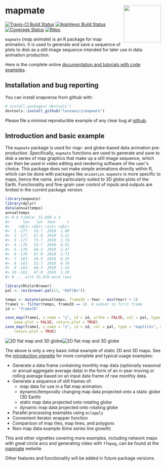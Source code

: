 
<!-- README.md is generated from README.Rmd. Please edit that file -->
mapmate <a hef="https://github.com/leonawicz/mapmate/blob/master/data-raw/mapmate.png?raw=true" _target="blank"><img src="https://github.com/leonawicz/mapmate/blob/master/inst/mapmate.png?raw=true" style="margin-bottom:5px;" width="120" align="right"></a>
===============================================================================================================================================================================================================================================================

[![Travis-CI Build Status](https://travis-ci.org/leonawicz/mapmate.svg?branch=master)](https://travis-ci.org/leonawicz/mapmate) [![AppVeyor Build Status](https://ci.appveyor.com/api/projects/status/github/leonawicz/mapmate?branch=master&svg=true)](https://ci.appveyor.com/project/leonawicz/mapmate) [![Coverage Status](https://img.shields.io/codecov/c/github/leonawicz/mapmate/master.svg)](https://codecov.io/github/leonawicz/mapmate?branch=master) [![Rdoc](http://www.rdocumentation.org/badges/version/mapmate)](http://www.rdocumentation.org/packages/mapmate)

`mapmate` (map animate) is an R package for map animation. It is used to generate and save a sequence of plots to disk as a still image sequence intended for later use in data animation production.

Here is the complete online [documentation and tutorials with code examples](https://leonawicz.github.io/mapmate/).

Installation and bug reporting
------------------------------

You can install snapverse from github with:

``` r
# install.packages('devtools')
devtools::install_github("leonawicz/mapmate")
```

Please file a minimal reproducible example of any clear bug at [github](https://github.com/leonawicz/mapmate/issues).

Introduction and basic example
------------------------------

The `mapmate` package is used for map- and globe-based data animation pre-production. Specifically, `mapmate` functions are used to generate and save to disk a series of map graphics that make up a still image sequence, which can then be used in video editing and rendering software of the user's choice. This package does not make simple animations directly within R, which can be done with packages like `animation`. `mapmate` is more specific to maps, hence the name, and particularly suited to 3D globe plots of the Earth. Functionality and fine-grain user control of inputs and outputs are limited in the current package version.

``` r
library(mapmate)
library(dplyr)
data(annualtemps)
annualtemps
#> # A tibble: 55,080 x 4
#>      lon   lat  Year     z
#>    <dbl> <dbl> <int> <dbl>
#>  1 -177.  53.7  2010  1.09
#>  2 -177.  67.0  2010  3.21
#>  3 -177.  73.7  2010  2.76
#>  4 -170   53.7  2010  0.91
#>  5 -170   60.3  2010  2.47
#>  6 -170   67.0  2010  2.73
#>  7 -163.  20.3  2010  0.19
#>  8 -163.  53.7  2010  0.79
#>  9 -163.  60.3  2010  1.43
#> 10 -163.  67.0  2010  1.28
#> # ... with 55,070 more rows

library(RColorBrewer)
pal <- rev(brewer.pal(11, "RdYlBu"))

temps <- mutate(annualtemps, frameID = Year - min(Year) + 1)
frame1 <- filter(temps, frameID == 1)  # subset to first frame
id <- "frameID"

save_map(frame1, z.name = "z", id = id, ortho = FALSE, col = pal, type = "maptiles", 
    save.plot = FALSE, return.plot = TRUE)
save_map(frame1, z.name = "z", id = id, col = pal, type = "maptiles", save.plot = FALSE, 
    return.plot = TRUE)
```

![2D flat map and 3D globe](README-example_plots-1.png)![2D flat map and 3D globe](README-example_plots-2.png)

The above is only a very basic initial example of static 2D and 3D maps. See the [introduction vignette](https://leonawicz.github.io/mapmate/articles/mapmate.html) for more complete and typical usage examples:

-   Generate a data frame containing monthly map data (optionally seasonal or annual aggregate average data) in the form of an n-year moving or rolling average based on an input data frame of raw monthly data.
-   Generate a sequence of still frames of:
    -   map data for use in a flat map animation.
    -   dynamic/temporally changing map data projected onto a static globe (3D Earth)
    -   static map data projected onto rotating globe
    -   dynamic map data projected onto rotating globe
-   Parallel processing examples using `mclapply`
-   Convenient iterator wrapper function
-   Comparison of map tiles, map lines, and polygons
-   Non-map data example (time series line growth)

This and other vignettes covering more examples, including network maps with great circle arcs and generating video with `ffmpeg`, can be found at the [mapmate](https://leonawicz.github.io/rvtable/articles/rvtable.html) website.

Other features and functionality will be added in future package versions.
